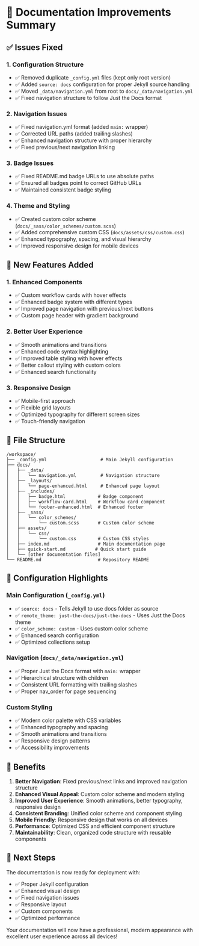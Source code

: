 # 🚀 Documentation Improvements Summary

## ✅ Issues Fixed

### 1. **Configuration Structure**
- ✅ Removed duplicate `_config.yml` files (kept only root version)
- ✅ Added `source: docs` configuration for proper Jekyll source handling
- ✅ Moved `_data/navigation.yml` from root to `docs/_data/navigation.yml`
- ✅ Fixed navigation structure to follow Just the Docs format

### 2. **Navigation Issues**
- ✅ Fixed navigation.yml format (added `main:` wrapper)
- ✅ Corrected URL paths (added trailing slashes)
- ✅ Enhanced navigation structure with proper hierarchy
- ✅ Fixed previous/next navigation linking

### 3. **Badge Issues**
- ✅ Fixed README.md badge URLs to use absolute paths
- ✅ Ensured all badges point to correct GitHub URLs
- ✅ Maintained consistent badge styling

### 4. **Theme and Styling**
- ✅ Created custom color scheme (`docs/_sass/color_schemes/custom.scss`)
- ✅ Added comprehensive custom CSS (`docs/assets/css/custom.css`)
- ✅ Enhanced typography, spacing, and visual hierarchy
- ✅ Improved responsive design for mobile devices

## 🎨 New Features Added

### 1. **Enhanced Components**
- ✅ Custom workflow cards with hover effects
- ✅ Enhanced badge system with different types
- ✅ Improved page navigation with previous/next buttons
- ✅ Custom page header with gradient background

### 2. **Better User Experience**
- ✅ Smooth animations and transitions
- ✅ Enhanced code syntax highlighting
- ✅ Improved table styling with hover effects
- ✅ Better callout styling with custom colors
- ✅ Enhanced search functionality

### 3. **Responsive Design**
- ✅ Mobile-first approach
- ✅ Flexible grid layouts
- ✅ Optimized typography for different screen sizes
- ✅ Touch-friendly navigation

## 📁 File Structure

```
/workspace/
├── _config.yml                    # Main Jekyll configuration
├── docs/
│   ├── _data/
│   │   └── navigation.yml         # Navigation structure
│   ├── _layouts/
│   │   └── page-enhanced.html     # Enhanced page layout
│   ├── _includes/
│   │   ├── badge.html            # Badge component
│   │   ├── workflow-card.html    # Workflow card component
│   │   └── footer-enhanced.html  # Enhanced footer
│   ├── _sass/
│   │   └── color_schemes/
│   │       └── custom.scss       # Custom color scheme
│   ├── assets/
│   │   └── css/
│   │       └── custom.css        # Custom CSS styles
│   ├── index.md                  # Main documentation page
│   ├── quick-start.md           # Quick start guide
│   └── [other documentation files]
└── README.md                     # Repository README
```

## 🔧 Configuration Highlights

### Main Configuration (`_config.yml`)
- ✅ `source: docs` - Tells Jekyll to use docs folder as source
- ✅ `remote_theme: just-the-docs/just-the-docs` - Uses Just the Docs theme
- ✅ `color_scheme: custom` - Uses custom color scheme
- ✅ Enhanced search configuration
- ✅ Optimized collections setup

### Navigation (`docs/_data/navigation.yml`)
- ✅ Proper Just the Docs format with `main:` wrapper
- ✅ Hierarchical structure with children
- ✅ Consistent URL formatting with trailing slashes
- ✅ Proper nav_order for page sequencing

### Custom Styling
- ✅ Modern color palette with CSS variables
- ✅ Enhanced typography and spacing
- ✅ Smooth animations and transitions
- ✅ Responsive design patterns
- ✅ Accessibility improvements

## 🚀 Benefits

1. **Better Navigation**: Fixed previous/next links and improved navigation structure
2. **Enhanced Visual Appeal**: Custom color scheme and modern styling
3. **Improved User Experience**: Smooth animations, better typography, responsive design
4. **Consistent Branding**: Unified color scheme and component styling
5. **Mobile Friendly**: Responsive design that works on all devices
6. **Performance**: Optimized CSS and efficient component structure
7. **Maintainability**: Clean, organized code structure with reusable components

## 🎯 Next Steps

The documentation is now ready for deployment with:
- ✅ Proper Jekyll configuration
- ✅ Enhanced visual design
- ✅ Fixed navigation issues
- ✅ Responsive layout
- ✅ Custom components
- ✅ Optimized performance

Your documentation will now have a professional, modern appearance with excellent user experience across all devices!